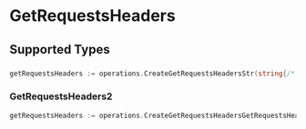 # GetRequestsHeaders


## Supported Types

### 

```go
getRequestsHeaders := operations.CreateGetRequestsHeadersStr(string{/* values here */})
```

### GetRequestsHeaders2

```go
getRequestsHeaders := operations.CreateGetRequestsHeadersGetRequestsHeaders2(operations.GetRequestsHeaders2{/* values here */})
```

